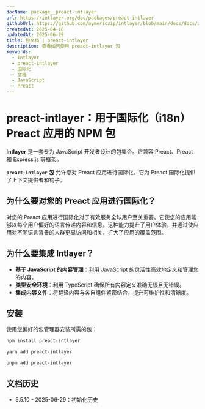 ```yaml
---
docName: package__preact-intlayer
url: https://intlayer.org/doc/packages/preact-intlayer
githubUrl: https://github.com/aymericzip/intlayer/blob/main/docs/docs/zh/packages/preact-intlayer/index.md
createdAt: 2025-04-18
updatedAt: 2025-06-29
title: 包文档 | preact-intlayer
description: 查看如何使用 preact-intlayer 包
keywords:
  - Intlayer
  - preact-intlayer
  - 国际化
  - 文档
  - JavaScript
  - Preact
---
```


# preact-intlayer：用于国际化（i18n）Preact 应用的 NPM 包

**Intlayer** 是一套专为 JavaScript 开发者设计的包集合。它兼容 Preact、Preact 和 Express.js 等框架。

**`preact-intlayer` 包** 允许您对 Preact 应用进行国际化。它为 Preact 国际化提供了上下文提供者和钩子。

## 为什么要对您的 Preact 应用进行国际化？

对您的 Preact 应用进行国际化对于有效服务全球用户至关重要。它使您的应用能够以每个用户偏好的语言传递内容和信息。这种能力提升了用户体验，并通过使应用对不同语言背景的人群更易访问和相关，扩大了应用的覆盖范围。

## 为什么要集成 Intlayer？

- **基于 JavaScript 的内容管理**：利用 JavaScript 的灵活性高效地定义和管理您的内容。
- **类型安全环境**：利用 TypeScript 确保所有内容定义准确无误且无错误。
- **集成内容文件**：将翻译内容与各自组件紧密结合，提升可维护性和清晰度。

## 安装

使用您偏好的包管理器安装所需的包：

```bash packageManager="npm"
npm install preact-intlayer
```

```bash packageManager="yarn"
yarn add preact-intlayer
```

```bash packageManager="pnpm"
pnpm add preact-intlayer
```

## 文档历史

- 5.5.10 - 2025-06-29：初始化历史
